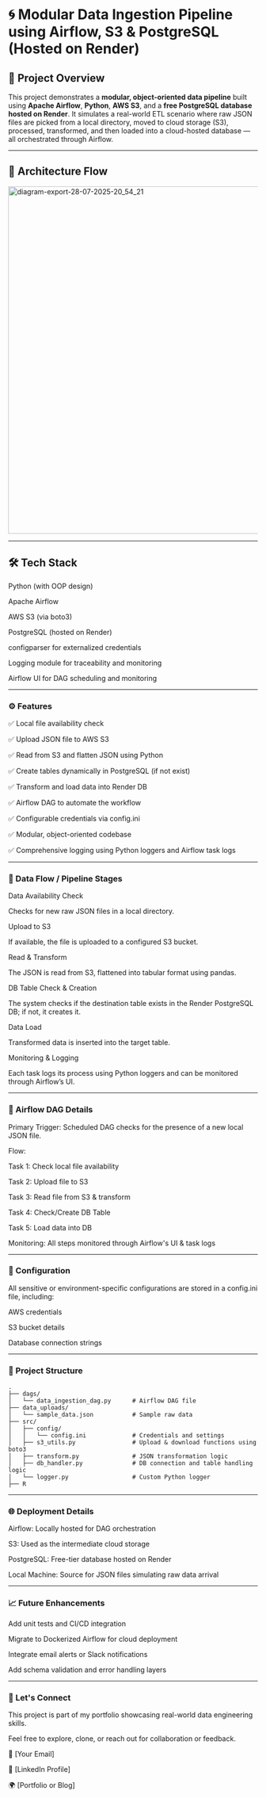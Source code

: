 # 🌀 Modular Data Ingestion Pipeline using Airflow, S3 & PostgreSQL (Hosted on Render)

## 📌 Project Overview

This project demonstrates a **modular, object-oriented data pipeline** built using **Apache Airflow**, **Python**, **AWS S3**, and a **free PostgreSQL database hosted on Render**. It simulates a real-world ETL scenario where raw JSON files are picked from a local directory, moved to cloud storage (S3), processed, transformed, and then loaded into a cloud-hosted database — all orchestrated through Airflow.

---

## 🚀 Architecture Flow

<img width="2040" height="701" alt="diagram-export-28-07-2025-20_54_21" src="https://github.com/user-attachments/assets/d5956a58-a223-4099-a3ae-f4746fafa993" />

---

## 🛠️ Tech Stack
Python (with OOP design)

Apache Airflow

AWS S3 (via boto3)

PostgreSQL (hosted on Render)

configparser for externalized credentials

Logging module for traceability and monitoring

Airflow UI for DAG scheduling and monitoring

---

### ⚙️ Features
✅ Local file availability check

✅ Upload JSON file to AWS S3

✅ Read from S3 and flatten JSON using Python

✅ Create tables dynamically in PostgreSQL (if not exist)

✅ Transform and load data into Render DB

✅ Airflow DAG to automate the workflow

✅ Configurable credentials via config.ini

✅ Modular, object-oriented codebase

✅ Comprehensive logging using Python loggers and Airflow task logs

---

### 🔄 Data Flow / Pipeline Stages
Data Availability Check

Checks for new raw JSON files in a local directory.

Upload to S3

If available, the file is uploaded to a configured S3 bucket.

Read & Transform

The JSON is read from S3, flattened into tabular format using pandas.

DB Table Check & Creation

The system checks if the destination table exists in the Render PostgreSQL DB; if not, it creates it.

Data Load

Transformed data is inserted into the target table.

Monitoring & Logging

Each task logs its process using Python loggers and can be monitored through Airflow’s UI.

---

### 📅 Airflow DAG Details
Primary Trigger: Scheduled DAG checks for the presence of a new local JSON file.

Flow:

Task 1: Check local file availability

Task 2: Upload file to S3

Task 3: Read file from S3 & transform

Task 4: Check/Create DB Table

Task 5: Load data into DB

Monitoring: All steps monitored through Airflow's UI & task logs

---

### 🔧 Configuration
All sensitive or environment-specific configurations are stored in a config.ini file, including:

AWS credentials

S3 bucket details

Database connection strings

---

### 📂 Project Structure
```text
.
├── dags/
│   └── data_ingestion_dag.py      # Airflow DAG file
├── data_uploads/
│   └── sample_data.json           # Sample raw data
├── src/
│   ├── config/
│   │   └── config.ini             # Credentials and settings
│   ├── s3_utils.py                # Upload & download functions using boto3
│   ├── transform.py               # JSON transformation logic
│   ├── db_handler.py              # DB connection and table handling logic
│   └── logger.py                  # Custom Python logger
├── R
```

---

### 🌐 Deployment Details
Airflow: Locally hosted for DAG orchestration

S3: Used as the intermediate cloud storage

PostgreSQL: Free-tier database hosted on Render

Local Machine: Source for JSON files simulating raw data arrival

---

### 📈 Future Enhancements
Add unit tests and CI/CD integration

Migrate to Dockerized Airflow for cloud deployment

Integrate email alerts or Slack notifications

Add schema validation and error handling layers

---

### 🤝 Let's Connect
This project is part of my portfolio showcasing real-world data engineering skills.

Feel free to explore, clone, or reach out for collaboration or feedback.

📧 [Your Email]

🔗 [LinkedIn Profile]

🌍 [Portfolio or Blog]
